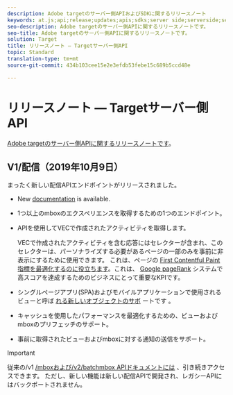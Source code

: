 ```yaml
---
description: Adobe targetのサーバー側APIおよびSDKに関するリリースノート
keywords: at.js;api;release;updates;apis;sdks;server side;serverside;server-side;api;delivery api
seo-description: Adobe targetのサーバー側APIに関するリリースノートです。
seo-title: Adobe targetのサーバー側APIに関するリリースノートです。
solution: Target
title: リリースノート — Targetサーバー側API
topic: Standard
translation-type: tm+mt
source-git-commit: 434b103cee15e2e3efdb53febe15c689b5ccd48e

---
```



# リリースノート — Targetサーバー側API

[Adobe targetのサーバー側APIに関するリリースノートです](https://developers.adobetarget.com/api/delivery-api/)。

## V1/配信（2019年10月9日）

まったく新しい配信APIエンドポイントがリリースされました。

* New [documentation](https://developers.adobetarget.com/api/delivery-api/) is available.
* 1つ以上のmboxのエクスペリエンスを取得するための1つのエンドポイント。
* APIを使用してVECで作成されたアクティビティを取得します。

   VECで作成されたアクティビティを含む応答にはセレクターが含まれ、このセレクターは、パーソナライズする必要があるページの一部のみを事前に非表示にするために使用できます。 これは、ページの [First Contentful Paint指標を最適化するのに役立ちます](https://developers.google.com/web/fundamentals/performance/user-centric-performance-metrics.html)。これは、 [Google pageRank](https://en.wikipedia.org/wiki/PageRank) システムで高スコアを達成するためのビジネスにとって重要なKPIです。

* シングルページアプリ(SPA)およびモバイルアプリケーションで使用されるビューと呼ば [れる新しいオブジェクトのサポ](/help/c-implementing-target/c-implementing-target-for-client-side-web/how-to-deployatjs/target-atjs-single-page-application.md) ートです [](/help/c-target-mobile-app/target-mobile-app.md)。
* キャッシュを使用したパフォーマンスを最適化するための、ビューおよびmboxのプリフェッチのサポート。
* 事前に取得されたビューおよびmboxに対する通知の送信をサポート。

>[!IMPORTANT]
>
>従来の/v1 [/mboxおよび/v2/batchmbox APIドキュメントには](https://developers.adobetarget.com/api/legacy-api/index.html) 、引き続きアクセスできます。 ただし、新しい機能は新しい配信APIで開発され、レガシーAPIにはバックポートされません。
